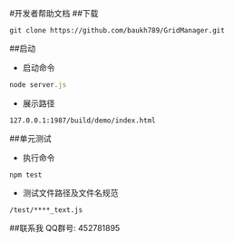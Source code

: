 #开发者帮助文档
##下载
```git
git clone https://github.com/baukh789/GridManager.git
```
##启动
- 启动命令
```javascript
node server.js
```
- 展示路径 
```
127.0.0.1:1987/build/demo/index.html
```
##单元测试
- 执行命令
```
npm test
```
- 测试文件路径及文件名规范
```
/test/****_text.js
```

##联系我
QQ群号: 452781895

